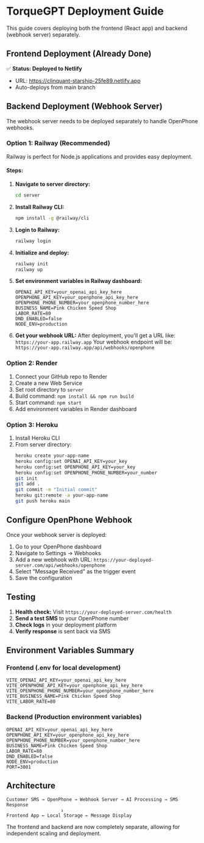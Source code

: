# TorqueGPT Deployment Guide

This guide covers deploying both the frontend (React app) and backend (webhook server) separately.

## Frontend Deployment (Already Done)

✅ **Status: Deployed to Netlify**
- URL: https://clinquant-starship-25fe89.netlify.app
- Auto-deploys from main branch

## Backend Deployment (Webhook Server)

The webhook server needs to be deployed separately to handle OpenPhone webhooks.

### Option 1: Railway (Recommended)

Railway is perfect for Node.js applications and provides easy deployment.

#### Steps:

1. **Navigate to server directory:**
   ```bash
   cd server
   ```

2. **Install Railway CLI:**
   ```bash
   npm install -g @railway/cli
   ```

3. **Login to Railway:**
   ```bash
   railway login
   ```

4. **Initialize and deploy:**
   ```bash
   railway init
   railway up
   ```

5. **Set environment variables in Railway dashboard:**
   ```
   OPENAI_API_KEY=your_openai_api_key_here
   OPENPHONE_API_KEY=your_openphone_api_key_here
   OPENPHONE_PHONE_NUMBER=your_openphone_number_here
   BUSINESS_NAME=Pink Chicken Speed Shop
   LABOR_RATE=80
   DND_ENABLED=false
   NODE_ENV=production
   ```

6. **Get your webhook URL:**
   After deployment, you'll get a URL like: `https://your-app.railway.app`
   Your webhook endpoint will be: `https://your-app.railway.app/api/webhooks/openphone`

### Option 2: Render

1. Connect your GitHub repo to Render
2. Create a new Web Service
3. Set root directory to `server`
4. Build command: `npm install && npm run build`
5. Start command: `npm start`
6. Add environment variables in Render dashboard

### Option 3: Heroku

1. Install Heroku CLI
2. From server directory:
   ```bash
   heroku create your-app-name
   heroku config:set OPENAI_API_KEY=your_key
   heroku config:set OPENPHONE_API_KEY=your_key
   heroku config:set OPENPHONE_PHONE_NUMBER=your_number
   git init
   git add .
   git commit -m "Initial commit"
   heroku git:remote -a your-app-name
   git push heroku main
   ```

## Configure OpenPhone Webhook

Once your webhook server is deployed:

1. Go to your OpenPhone dashboard
2. Navigate to Settings → Webhooks
3. Add a new webhook with URL: `https://your-deployed-server.com/api/webhooks/openphone`
4. Select "Message Received" as the trigger event
5. Save the configuration

## Testing

1. **Health check:** Visit `https://your-deployed-server.com/health`
2. **Send a test SMS** to your OpenPhone number
3. **Check logs** in your deployment platform
4. **Verify response** is sent back via SMS

## Environment Variables Summary

### Frontend (.env for local development)
```
VITE_OPENAI_API_KEY=your_openai_api_key_here
VITE_OPENPHONE_API_KEY=your_openphone_api_key_here
VITE_OPENPHONE_PHONE_NUMBER=your_openphone_number_here
VITE_BUSINESS_NAME=Pink Chicken Speed Shop
VITE_LABOR_RATE=80
```

### Backend (Production environment variables)
```
OPENAI_API_KEY=your_openai_api_key_here
OPENPHONE_API_KEY=your_openphone_api_key_here
OPENPHONE_PHONE_NUMBER=your_openphone_number_here
BUSINESS_NAME=Pink Chicken Speed Shop
LABOR_RATE=80
DND_ENABLED=false
NODE_ENV=production
PORT=3001
```

## Architecture

```
Customer SMS → OpenPhone → Webhook Server → AI Processing → SMS Response
                    ↓
Frontend App ← Local Storage ← Message Display
```

The frontend and backend are now completely separate, allowing for independent scaling and deployment.